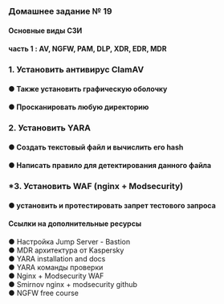 ### Домашнее задание № 19   
#### Основные виды СЗИ  
#### часть 1 : AV, NGFW, PAM, DLP, XDR, EDR, MDR   

### 1. Установить антивирус ClamAV  
#### ●	Также установить графическую оболочку  
#### ●	Просканировать любую директорию  

### 2. Установить YARA  
#### ●	Создать текстовый файл и вычислить его hash   
#### ●	Написать правило для детектирования данного файла    

### *3. Установить WAF (nginx + Modsecurity)   
#### ●	установить и протестировать запрет тестового запроса    


#### Ссылки на дополнительные ресурсы  
●	Настройка Jump Server - Bastion  
●	MDR архитектура от Kaspersky  
●	YARA installation and docs  
●	YARA команды проверки  
●	Nginx + Modsecurity WAF  
●	Smirnov nginx + modsecurity github   
●	NGFW  free course   
